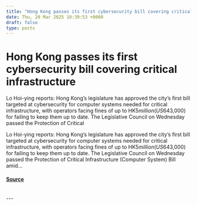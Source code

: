 ```yaml
---
title: "Hong Kong passes its first cybersecurity bill covering critical infrastructure"
date: Thu, 20 Mar 2025 10:39:53 +0000
draft: false
type: posts
---
```

# Hong Kong passes its first cybersecurity bill covering critical infrastructure





Lo Hoi-ying reports: Hong Kong’s legislature has approved the city’s first bill targeted at cybersecurity for computer systems needed for critical infrastructure, with operators facing fines of up to HK$5 million (US$643,000) for failing to keep them up to date. The Legislative Council on Wednesday passed the Protection of Critical

Lo Hoi-ying reports: Hong Kong’s legislature has approved the city’s first bill targeted at cybersecurity for computer systems needed for critical infrastructure, with operators facing fines of up to HK$5 million (US$643,000) for failing to keep them up to date. The Legislative Council on Wednesday passed the Protection of Critical Infrastructure (Computer System) Bill amid...

#### [Source](https://databreaches.net/2025/03/20/hong-kong-passes-its-first-cybersecurity-bill-covering-critical-infrastructure/)

<br/>
---
